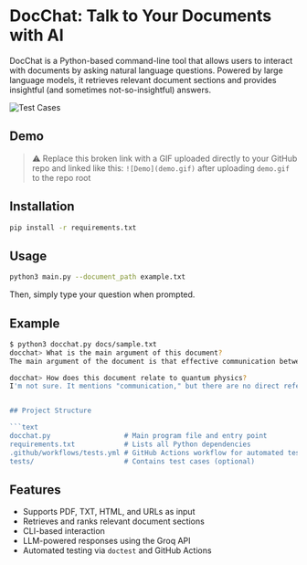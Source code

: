 # DocChat: Talk to Your Documents with AI

DocChat is a Python-based command-line tool that allows users to interact with documents by asking natural language questions. Powered by large language models, it retrieves relevant document sections and provides insightful (and sometimes not-so-insightful) answers.

![Test Cases](https://github.com/nile842ll/Project-DocChat/actions/workflows/tests.yml/badge.svg)

## Demo

> ⚠️ Replace this broken link with a GIF uploaded directly to your GitHub repo and linked like this:
> `![Demo](demo.gif)` after uploading `demo.gif` to the repo root

## Installation

```bash
pip install -r requirements.txt
```

## Usage

```bash
python3 main.py --document_path example.txt
```

Then, simply type your question when prompted.

## Example

```bash
$ python3 docchat.py docs/sample.txt
docchat> What is the main argument of this document?
The main argument of the document is that effective communication between humans and machines is becoming increasingly vital in modern society, as demonstrated by the growing use of AI tools.

docchat> How does this document relate to quantum physics?
I'm not sure. It mentions "communication," but there are no direct references to quantum physics.


## Project Structure

```text
docchat.py                  # Main program file and entry point
requirements.txt            # Lists all Python dependencies
.github/workflows/tests.yml # GitHub Actions workflow for automated testing
tests/                      # Contains test cases (optional)
```

## Features

- Supports PDF, TXT, HTML, and URLs as input
- Retrieves and ranks relevant document sections
- CLI-based interaction
- LLM-powered responses using the Groq API
- Automated testing via `doctest` and GitHub Actions
